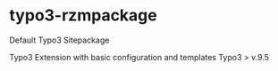 # typo3-rzmpackage
Default Typo3 Sitepackage

Typo3 Extension with basic configuration and templates
Typo3 > v.9.5
